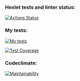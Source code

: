 ### Hexlet tests and linter status:
[![Actions Status](https://github.com/smirnov-vv/backend-project-6/workflows/hexlet-check/badge.svg)](https://github.com/smirnov-vv/backend-project-6/actions)

### My tests:
[![My tests](https://github.com/smirnov-vv/backend-project-6/actions/workflows/nodejs.yml/badge.svg?event=push)](https://github.com/smirnov-vv/backend-project-6/actions/workflows/nodejs.yml)

[![Test Coverage](https://api.codeclimate.com/v1/badges/a33ead6899239d357eaa/test_coverage)](https://codeclimate.com/github/smirnov-vv/backend-project-6/test_coverage)

### Codeclimate:
[![Maintainability](https://api.codeclimate.com/v1/badges/a33ead6899239d357eaa/maintainability)](https://codeclimate.com/github/smirnov-vv/backend-project-6/maintainability)